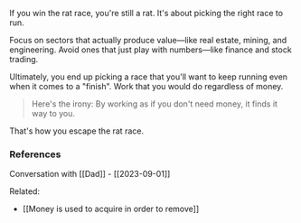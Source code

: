 If you win the rat race, you're still a rat. It's about picking the right race to run. 

Focus on sectors that actually produce value—like real estate, mining, and engineering. Avoid ones that just play with numbers—like finance and stock trading.

Ultimately, you end up picking a race that you'll want to keep running even when it comes to a "finish". Work that you would do regardless of money. 

> Here's the irony: By working as if you don't need money, it finds it way to you.

That's how you escape the rat race.

### References

Conversation with [[Dad]] - [[2023-09-01]]

Related:

- [[Money is used to acquire in order to remove]]
